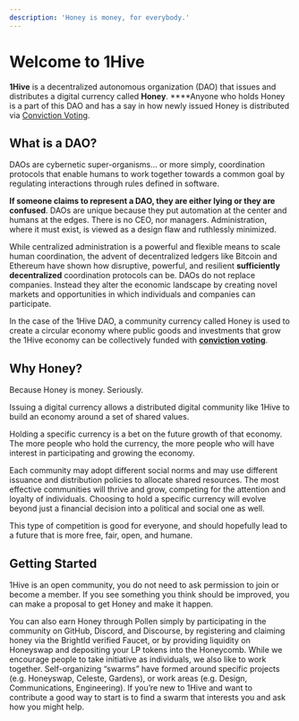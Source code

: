 ```yaml
---
description: 'Honey is money, for everybody.'
---
```


# Welcome to 1Hive

**1Hive** is a decentralized autonomous organization \(DAO\) that issues and distributes a digital currency called **Honey**. ****Anyone who holds Honey is a part of this DAO and has a say in how newly issued Honey is distributed via [Conviction Voting](projects/honey/).

## What is a DAO? <a id="what-is-a-dao"></a>

DAOs are cybernetic super-organisms… or more simply, coordination protocols that enable humans to work together towards a common goal by regulating interactions through rules defined in software.

**If someone claims to represent a DAO, they are either lying or they are confused**. DAOs are unique because they put automation at the center and humans at the edges. There is no CEO, nor managers. Administration, where it must exist, is viewed as a design flaw and ruthlessly minimized.

While centralized administration is a powerful and flexible means to scale human coordination, the advent of decentralized ledgers like Bitcoin and Ethereum have shown how disruptive, powerful, and resilient **sufficiently decentralized** coordination protocols can be. DAOs do not replace companies. Instead they alter the economic landscape by creating novel markets and opportunities in which individuals and companies can participate.

In the case of the 1Hive DAO, a community currency called Honey is used to create a circular economy where public goods and investments that grow the 1Hive economy can be collectively funded with [**conviction voting**](projects/honey/).

## Why Honey?

Because Honey is money. Seriously.

Issuing a digital currency allows a distributed digital community like 1Hive to build an economy around a set of shared values.

Holding a specific currency is a bet on the future growth of that economy. The more people who hold the currency, the more people who will have interest in participating and growing the economy.

Each community may adopt different social norms and may use different issuance and distribution policies to allocate shared resources. The most effective communities will thrive and grow, competing for the attention and loyalty of individuals. Choosing to hold a specific currency will evolve beyond just a financial decision into a political and social one as well.

This type of competition is good for everyone, and should hopefully lead to a future that is more free, fair, open, and humane.

## Getting Started <a id="getting-started"></a>

1Hive is an open community, you do not need to ask permission to join or become a member. If you see something you think should be improved, you can make a proposal to get Honey and make it happen.

You can also earn Honey through Pollen simply by participating in the community on GitHub, Discord, and Discourse, by registering and claiming honey via the BrightId verified Faucet, or by providing liquidity on Honeyswap and depositing your LP tokens into the Honeycomb. While we encourage people to take initiative as individuals, we also like to work together. Self-organizing “swarms” have formed around specific projects \(e.g. Honeyswap, Celeste, Gardens\), or work areas \(e.g. Design, Communications, Engineering\). If you’re new to 1Hive and want to contribute a good way to start is to find a swarm that interests you and ask how you might help.

